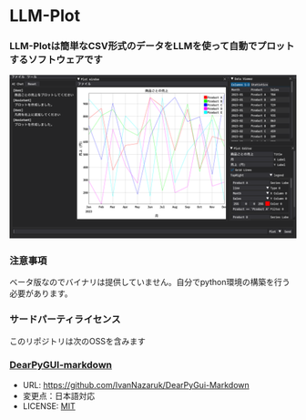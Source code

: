 # LLM-Plot

### LLM-Plotは簡単なCSV形式のデータをLLMを使って自動でプロットするソフトウェアです

![sample image](https://github.com/kasys1422/LLM-Plot/blob/main/img/screenshot.png?raw=true)

### 注意事項

ベータ版なのでバイナリは提供していません。自分でpython環境の構築を行う必要があります。

### サードパーティライセンス
このリポジトリは次のOSSを含みます

### [DearPyGUI-markdown](https://github.com/IvanNazaruk/DearPyGui-Markdown)
- URL: https://github.com/IvanNazaruk/DearPyGui-Markdown
- 変更点：日本語対応
- LICENSE: [MIT](https://github.com/kasys1422/LLM-Plot/blob/main/thirdparty/DearPyGui_Markdown/LICENSE)
